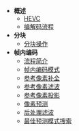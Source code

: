 

* **概述**
  * [HEVC](<./docs/CP1_HEVC/HEVC.md>)
  * [编解码流程](<./docs/CP2_编解码流程/编解码流程.md>)
* **分块**
  * [分块操作](<./docs/CP3_分块操作/分块操作.md>)
* **帧内编码**
  * [流程简介](<./docs/CP4_帧内编码/简介.md>)
  * [帧内编码模式](<./docs/CP4_帧内编码/帧内编码模式.md>)
  * [参考像素补全](<./docs/CP4_帧内编码/参考像素补全.md>)
  * [参考像素滤波](<./docs/CP4_帧内编码/参考像素滤波.md>)
  * [参考像素投影](<./docs/CP4_帧内编码/参考像素投影.md>)
  * [像素预测](<./docs/CP4_帧内编码/像素预测.md>)
  * [后处理滤波](<./docs/CP4_帧内编码/后处理滤波.md>)
  * [最佳预测模式搜索](<./docs/CP4_帧内编码/最佳预测模式搜索.md>)